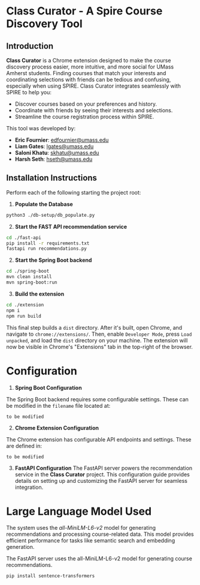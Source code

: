 # Class Curator - A Spire Course Discovery Tool

## Introduction

**Class Curator** is a Chrome extension designed to make the course discovery process easier, more intuitive, and more social for UMass Amherst students. Finding courses that match your interests and coordinating selections with friends can be tedious and confusing, especially when using SPIRE. Class Curator integrates seamlessly with SPIRE to help you:

- Discover courses based on your preferences and history.
- Coordinate with friends by seeing their interests and selections.
- Streamline the course registration process within SPIRE.

This tool was developed by:

- **Eric Fournier**: [edfournier@umass.edu](mailto:edfournier@umass.edu)  
- **Liam Gates**: [lgates@umass.edu](mailto:lgates@umass.edu)  
- **Saloni Khatu**: [skhatu@umass.edu](mailto:skhatu@umass.edu)  
- **Harsh Seth**: [hseth@umass.edu](mailto:hseth@umass.edu)  

## Installation Instructions

Perform each of the following starting the project root:

1. **Populate the Database**
```bash
python3 ./db-setup/db_populate.py
```

2. **Start the FAST API recommendation service**
```bash
cd ./fast-api
pip install -r requirements.txt
fastapi run recommendations.py
```

2. **Start the Spring Boot backend**
```bash
cd ./spring-boot
mvn clean install
mvn spring-boot:run
```

3. **Build the extension**
```bash
cd ./extension
npm i
npm run build
```

This final step builds a `dist` directory. After it's built, open Chrome, and navigate to `chrome://extensions/`. Then, enable `Developer Mode`, press `Load unpacked`, and load the `dist` directory on your machine. The extension will now be visible in Chrome's "Extensions" tab in the top-right of the browser.

# Configuration

1. **Spring Boot Configuration**

The Spring Boot backend requires some configurable settings. These can be modified in the `filename` file located at:

```to be modified```

2. **Chrome Extension Configuration**

The Chrome extension has configurable API endpoints and settings. These are defined in:

```to be modified```

3. **FastAPI Configuration**
The FastAPI server powers the recommendation service in the **Class Curator** project. This configuration guide provides details on setting up and customizing the FastAPI server for seamless integration.


# Large Language Model Used
The system uses the *all-MiniLM-L6-v2* model for generating recommendations and processing course-related data. This model provides efficient performance for tasks like semantic search and embedding generation.

The FastAPI server uses the all-MiniLM-L6-v2 model for generating course recommendations. 
```bash
pip install sentence-transformers
```